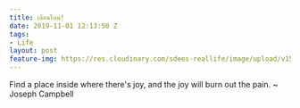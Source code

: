```yaml
---
title: เดือนใหม่!
date: 2019-11-01 12:13:50 Z
tags:
- Life
layout: post
feature-img: https://res.cloudinary.com/sdees-reallife/image/upload/v1555658919/sample_feature_img.png
---
```


Find a place inside where there's joy, and the joy will burn out the pain. ~ Joseph Campbell

<i class="fa fa-child" style="color:plum"></i>

